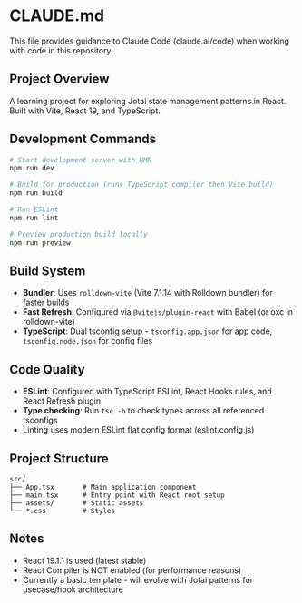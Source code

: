 # CLAUDE.md

This file provides guidance to Claude Code (claude.ai/code) when working with code in this repository.

## Project Overview

A learning project for exploring Jotai state management patterns in React. Built with Vite, React 19, and TypeScript.

## Development Commands

```bash
# Start development server with HMR
npm run dev

# Build for production (runs TypeScript compiler then Vite build)
npm run build

# Run ESLint
npm run lint

# Preview production build locally
npm run preview
```

## Build System

- **Bundler**: Uses `rolldown-vite` (Vite 7.1.14 with Rolldown bundler) for faster builds
- **Fast Refresh**: Configured via `@vitejs/plugin-react` with Babel (or oxc in rolldown-vite)
- **TypeScript**: Dual tsconfig setup - `tsconfig.app.json` for app code, `tsconfig.node.json` for config files

## Code Quality

- **ESLint**: Configured with TypeScript ESLint, React Hooks rules, and React Refresh plugin
- **Type checking**: Run `tsc -b` to check types across all referenced tsconfigs
- Linting uses modern ESLint flat config format (eslint.config.js)

## Project Structure

```
src/
├── App.tsx       # Main application component
├── main.tsx      # Entry point with React root setup
├── assets/       # Static assets
└── *.css         # Styles
```

## Notes

- React 19.1.1 is used (latest stable)
- React Compiler is NOT enabled (for performance reasons)
- Currently a basic template - will evolve with Jotai patterns for usecase/hook architecture
